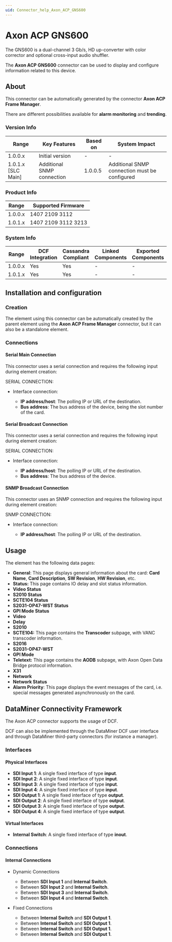 ```yaml
---
uid: Connector_help_Axon_ACP_GNS600
---
```


# Axon ACP GNS600

The GNS600 is a dual-channel 3 Gb/s, HD up-converter with color corrector and optional cross-input audio shuffler.

The **Axon ACP GNS600** connector can be used to display and configure information related to this device.

## About

This connector can be automatically generated by the connector **Axon ACP Frame Manager**.

There are different possibilities available for **alarm monitoring** and **trending**.

### Version Info

| Range              | Key Features               | Based on | System Impact                                 |
|--------------------|----------------------------|----------|-----------------------------------------------|
| 1.0.0.x            | Initial version            | -        | -                                             |
| 1.0.1.x [SLC Main] | Additional SNMP connection | 1.0.0.5  | Additional SNMP connection must be configured |

### Product Info

| Range     | Supported Firmware     |
|-----------|------------------------|
| 1.0.0.x   | 1407 2109 3112         |
| 1.0.1.x   | 1407 2109 3112 3213    |

### System Info

| Range     | DCF Integration     | Cassandra Compliant     | Linked Components     | Exported Components     |
|-----------|---------------------|-------------------------|-----------------------|-------------------------|
| 1.0.0.x   | Yes                 | Yes                     | -                     | -                       |
| 1.0.1.x   | Yes                 | Yes                     | -                     | -                       |

## Installation and configuration

### Creation

The element using this connector can be automatically created by the parent element using the **Axon ACP Frame Manager** connector, but it can also be a standalone element.

### Connections

#### Serial Main Connection

This connector uses a serial connection and requires the following input during element creation:

SERIAL CONNECTION:

- Interface connection:

  - **IP address/host**: The polling IP or URL of the destination.
  - **Bus address**: The bus address of the device, being the slot number of the card.

#### Serial Broadcast Connection

This connector uses a serial connection and requires the following input during element creation:

SERIAL CONNECTION:

- Interface connection:

  - **IP address/host**: The polling IP or URL of the destination.
  - **Bus address**: The bus address of the device.

#### SNMP Broadcast Connection

This connector uses an SNMP connection and requires the following input during element creation:

SNMP CONNECTION:

- Interface connection:

  - **IP address/host**: The polling IP or URL of the destination.

## Usage

The element has the following data pages:

- **General**: This page displays general information about the card: **Card Name**, **Card Description**, **SW Revision**, **HW Revision**, etc.
- **Status:** This page contains IO delay and slot status information.
- **Video Status**
- **S2010 Status**
- **SCTE104 Status**
- **S2031-OP47-WST Status**
- **GPI Mode Status**
- **Video**
- **Delay**
- **S2010**
- **SCTE104:** This page contains the **Transcoder** subpage, with VANC transcoder information.
- **S2016**
- **S2031-OP47-WST**
- **GPI Mode**
- **Teletext:** This page contains the **AODB** subpage, with Axon Open Data Bridge protocol information.
- **X31**
- **Network**
- **Network Status**
- **Alarm Priority**: This page displays the event messages of the card, i.e. special messages generated asynchronously on the card.

## DataMiner Connectivity Framework

The Axon ACP connector supports the usage of DCF.

DCF can also be implemented through the DataMiner DCF user interface and through DataMiner third-party connectors (for instance a manager).

### Interfaces

#### Physical Interfaces

- **SDI Input 1**: A single fixed interface of type **input**.
- **SDI Input 2**: A single fixed interface of type **input**.
- **SDI Input 3**: A single fixed interface of type **input**.
- **SDI Input 4**: A single fixed interface of type **input**.
- **SDI Output 1**: A single fixed interface of type **output**.
- **SDI Output 2**: A single fixed interface of type **output**.
- **SDI Output 3**: A single fixed interface of type **output**.
- **SDI Output 4**: A single fixed interface of type **output**.

#### Virtual Interfaces

- **Internal Switch**: A single fixed interface of type **inout**.

### Connections

#### Internal Connections

- Dynamic Connections

  - Between **SDI Input 1** and **Internal Switch**.
  - Between **SDI Input 2** and **Internal Switch**.
  - Between **SDI Input 3** and **Internal Switch**.
  - Between **SDI Input 4** and **Internal Switch**.

- Fixed Connections

  - Between **Internal Switch** and **SDI Output 1**.
  - Between **Internal Switch** and **SDI Output 1**.
  - Between **Internal Switch** and **SDI Output 1**.
  - Between **Internal Switch** and **SDI Output 1**.
